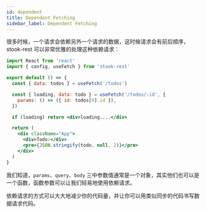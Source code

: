 ```yaml
---
id: dependent
title: Dependent Fetching
sidebar_label: Dependent Fetching
---
```


很多时候，一个请求会依赖另外一个请求的数据，这时候请求会有前后顺序，stook-rest 可以非常优雅的处理这种依赖请求：

```jsx
import React from 'react'
import { config, useFetch } from 'stook-rest'

export default () => {
  const { data: todos } = useFetch('/todos')

  const { loading, data: todo } = useFetch('/todos/:id', {
    params: () => ({ id: todos[9].id }),
  })

  if (loading) return <div>loading....</div>

  return (
    <div className="App">
      <div>Todo:</div>
      <pre>{JSON.stringify(todo, null, 2)}</pre>
    </div>
  )
}
```

我们知道，`params`、`query`、`body` 三中参数值通常是一个对象，其实他们也可以是一个函数，函数参数可以让我们轻易地使用依赖请求。

依赖请求的方式可以大大地减少你的代码量，并让你可以用类似同步的代码书写数据请求代码。
